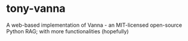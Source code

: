# tony-vanna
A web-based implementation of Vanna - an MIT-licensed open-source Python RAG; with more functionalities (hopefully)
